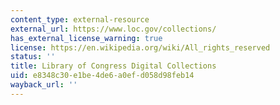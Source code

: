 ```yaml
---
content_type: external-resource
external_url: https://www.loc.gov/collections/
has_external_license_warning: true
license: https://en.wikipedia.org/wiki/All_rights_reserved
status: ''
title: Library of Congress Digital Collections
uid: e8348c30-e1be-4de6-a0ef-d058d98feb14
wayback_url: ''
---
```

